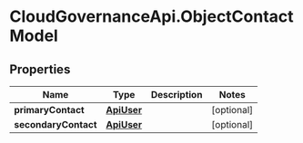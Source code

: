 # CloudGovernanceApi.ObjectContactModel

## Properties

Name | Type | Description | Notes
------------ | ------------- | ------------- | -------------
**primaryContact** | [**ApiUser**](ApiUser.md) |  | [optional] 
**secondaryContact** | [**ApiUser**](ApiUser.md) |  | [optional] 


